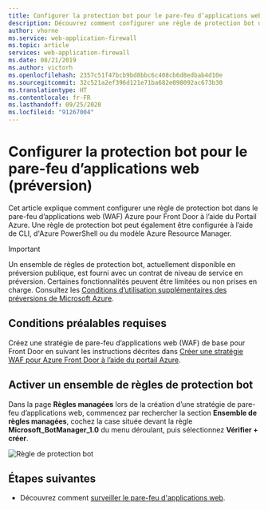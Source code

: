 ```yaml
---
title: Configurer la protection bot pour le pare-feu d’applications web avec Azure Front Door (préversion)
description: Découvrez comment configurer une règle de protection bot dans Azure Web Application Firewall (WAF) pour Front Door à l’aide du portail Azure.
author: vhorne
ms.service: web-application-firewall
ms.topic: article
services: web-application-firewall
ms.date: 08/21/2019
ms.author: victorh
ms.openlocfilehash: 2357c51f47bcb9bd8bbc6c408cb6d8edbab4d10e
ms.sourcegitcommit: 32c521a2ef396d121e71ba682e098092ac673b30
ms.translationtype: HT
ms.contentlocale: fr-FR
ms.lasthandoff: 09/25/2020
ms.locfileid: "91267004"
---
```

# <a name="configure-bot-protection-for-web-application-firewall-preview"></a>Configurer la protection bot pour le pare-feu d’applications web (préversion)
Cet article explique comment configurer une règle de protection bot dans le pare-feu d’applications web (WAF) Azure pour Front Door à l’aide du Portail Azure. Une règle de protection bot peut également être configurée à l’aide de CLI, d'Azure PowerShell ou du modèle Azure Resource Manager.

> [!IMPORTANT]
> Un ensemble de règles de protection bot, actuellement disponible en préversion publique, est fourni avec un contrat de niveau de service en préversion. Certaines fonctionnalités peuvent être limitées ou non prises en charge.  Consultez les [Conditions d’utilisation supplémentaires des préversions de Microsoft Azure](https://azure.microsoft.com/support/legal/preview-supplemental-terms/).

## <a name="prerequisites"></a>Conditions préalables requises

Créez une stratégie de pare-feu d’applications web (WAF) de base pour Front Door en suivant les instructions décrites dans [Créer une stratégie WAF pour Azure Front Door à l’aide du portail Azure](waf-front-door-create-portal.md).

## <a name="enable-bot-protection-rule-set"></a>Activer un ensemble de règles de protection bot

Dans la page **Règles managées** lors de la création d’une stratégie de pare-feu d’applications web, commencez par rechercher la section **Ensemble de règles managées**, cochez la case située devant la règle **Microsoft_BotManager_1.0** du menu déroulant, puis sélectionnez **Vérifier + créer**.

   ![Règle de protection bot](.././media/waf-front-door-configure-bot-protection/botmanager112019.png)

## <a name="next-steps"></a>Étapes suivantes

- Découvrez comment [surveiller le pare-feu d'applications web](waf-front-door-monitor.md).
